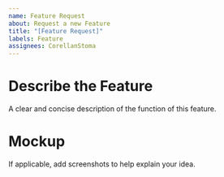 ```yaml
---
name: Feature Request
about: Request a new Feature
title: "[Feature Request]"
labels: Feature
assignees: CorellanStoma
---
```


# Describe the Feature

A clear and concise description of the function of this feature.

# Mockup

If applicable, add screenshots to help explain your idea.
